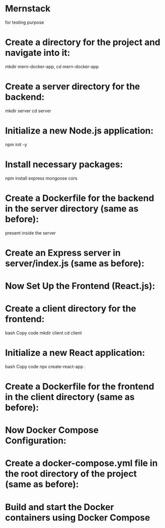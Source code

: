 # Mernstack
for testing purpose


# Create a directory for the project and navigate into it:
mkdir mern-docker-app,
cd mern-docker-app

# Create a server directory for the backend:
mkdir server
cd server


# Initialize a new Node.js application:
npm init -y

# Install necessary packages:
npm install express mongoose cors

# Create a Dockerfile for the backend in the server directory (same as before):
present inside the server


# Create an Express server in server/index.js (same as before):


#  Now  Set Up the Frontend (React.js):

# Create a client directory for the frontend:
bash
Copy code
mkdir client
cd client

# Initialize a new React application:
bash
Copy code
npx create-react-app .
# Create a Dockerfile for the frontend in the client directory (same as before):


# Now  Docker Compose Configuration:
# Create a docker-compose.yml file in the root directory of the project (same as before):


# Build and start the Docker containers using Docker Compose
